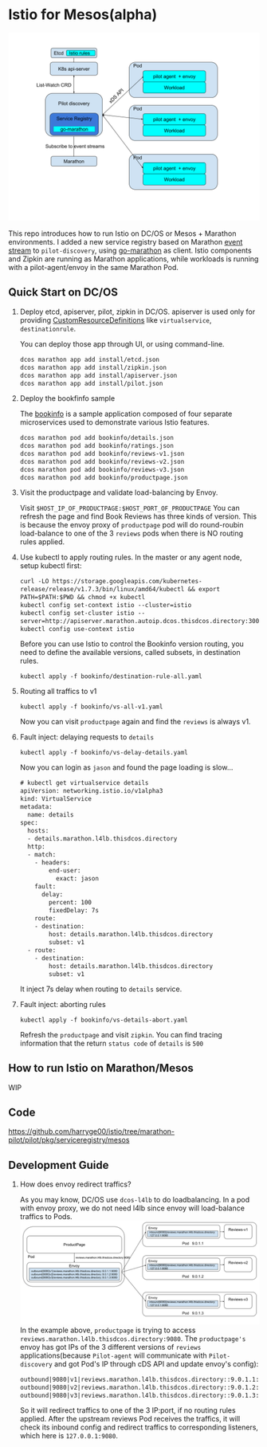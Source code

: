 # Istio for Mesos(alpha)

![Istio Arch](./istio-arch.svg)

This repo introduces how to run Istio on DC/OS or Mesos + Marathon environments. I added a new service registry based on Marathon [event stream](https://mesosphere.github.io/marathon/docs/event-bus.html) to `pilot-discovery`, using [go-marathon](https://github.com/gambol99/go-marathon) as client. Istio components and Zipkin are running as Marathon applications, while workloads is running with a pilot-agent/envoy in the same Marathon Pod.

## Quick Start on DC/OS

1. Deploy etcd, apiserver, pilot, zipkin in DC/OS. apiserver is used only for providing [CustomResourceDefinitions](https://kubernetes.io/docs/concepts/extend-kubernetes/api-extension/custom-resources/#customresourcedefinitions) like `virtualservice`, `destinationrule`.
	
	You can deploy those app through UI, or using command-line.
	```
	dcos marathon app add install/etcd.json
	dcos marathon app add install/zipkin.json
	dcos marathon app add install/apiserver.json
	dcos marathon app add install/pilot.json
	```

2. Deploy the bookfinfo sample

	The [bookinfo](https://istio.io/docs/examples/bookinfo/) is a sample application composed of four separate microservices used to demonstrate various Istio features.

	```
	dcos marathon pod add bookinfo/details.json
	dcos marathon pod add bookinfo/ratings.json
	dcos marathon pod add bookinfo/reviews-v1.json
	dcos marathon pod add bookinfo/reviews-v2.json
	dcos marathon pod add bookinfo/reviews-v3.json
	dcos marathon pod add bookinfo/productpage.json
	```

3. Visit the productpage and validate load-balancing by Envoy.

	Visit `$HOST_IP_OF_PRODUCTPAGE:$HOST_PORT_OF_PRODUCTPAGE`
	You can refresh the page and find Book Reviews has three kinds of version. This is because the envoy proxy of `productpage` pod will do round-roubin load-balance to one of the 3 `reviews` pods when there is NO routing rules applied.

4. Use kubectl to apply routing rules.
	In the master or any agent node, setup kubectl first:
	```
	curl -LO https://storage.googleapis.com/kubernetes-release/release/v1.7.3/bin/linux/amd64/kubectl && export PATH=$PATH:$PWD && chmod +x kubectl
	kubectl config set-context istio --cluster=istio
	kubectl config set-cluster istio --server=http://apiserver.marathon.autoip.dcos.thisdcos.directory:30080
	kubectl config use-context istio
	```
	Before you can use Istio to control the Bookinfo version routing, you need to define the available versions, called subsets, in destination rules.
	```
	kubectl apply -f bookinfo/destination-rule-all.yaml
	```

5. Routing all traffics to v1
	```
	kubectl apply -f bookinfo/vs-all-v1.yaml
	```
	Now you can visit `productpage` again and find the `reviews` is always v1.

6. Fault inject: delaying requests to `details`
	```
	kubectl apply -f bookinfo/vs-delay-details.yaml
	```
	Now you can login as `jason` and found the page loading is slow... 

	```
	# kubectl get virtualservice details
	apiVersion: networking.istio.io/v1alpha3
	kind: VirtualService
	metadata:
	  name: details
	spec:
	  hosts:
	  - details.marathon.l4lb.thisdcos.directory
	  http:
	  - match:
	    - headers:
	        end-user:
	          exact: jason
	    fault:
	      delay:
	        percent: 100
	        fixedDelay: 7s
	    route:
	    - destination:
	        host: details.marathon.l4lb.thisdcos.directory
	        subset: v1
	  - route:
	    - destination:
	        host: details.marathon.l4lb.thisdcos.directory
	        subset: v1
	```
	It inject 7s delay when routing to `details` service. 

7. Fault inject: aborting rules
	```
	kubectl apply -f bookinfo/vs-details-abort.yaml
	```
	Refresh the `productpage` and visit `zipkin`. You can find tracing information that the return `status code` of `details` is `500`



## How to run Istio on Marathon/Mesos

WIP

## Code
https://github.com/harryge00/istio/tree/marathon-pilot/pilot/pkg/serviceregistry/mesos

## Development Guide

1. How does envoy redirect traffics?

	As you may know, DC/OS use `dcos-l4lb` to do loadbalancing. In a pod with envoy proxy, we do not need l4lb since envoy will load-balance traffics to Pods.
	![Bookinfo Reviews](./visit-bookinfo-reviews.svg)
	In the example above, `productpage` is trying to access `reviews.marathon.l4lb.thisdcos.directory:9080`. The `productpage's` envoy has got IPs of the 3 different versions of `reviews` applications(because `Pilot-agent` will communicate with `Pilot-discovery` and got Pod's IP through cDS API and update envoy's config):
	```
	outbound|9080|v1|reviews.marathon.l4lb.thisdcos.directory::9.0.1.1:9080
	outbound|9080|v2|reviews.marathon.l4lb.thisdcos.directory::9.0.1.2:9080
	outbound|9080|v3|reviews.marathon.l4lb.thisdcos.directory::9.0.1.3:9080
	```
	So it will redirect traffics to one of the 3 IP:port, if no routing rules applied. After the upstream reviews Pod receives the traffics, it will check its inbound config and redirect traffics to corresponding listeners, which here is `127.0.0.1:9080`.


